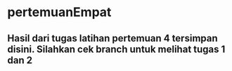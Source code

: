 # pertemuanEmpat
## Hasil dari tugas latihan pertemuan 4 tersimpan disini. Silahkan cek branch untuk melihat tugas 1 dan 2
